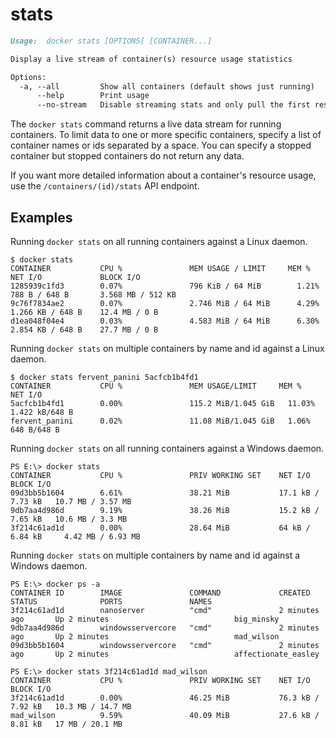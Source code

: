 <!--[metadata]>
+++
title = "stats"
description = "The stats command description and usage"
keywords = ["container, resource, statistics"]
[menu.main]
parent = "smn_cli"
+++
<![end-metadata]-->

# stats

```markdown
Usage:  docker stats [OPTIONS] [CONTAINER...]

Display a live stream of container(s) resource usage statistics

Options:
  -a, --all         Show all containers (default shows just running)
      --help        Print usage
      --no-stream   Disable streaming stats and only pull the first result
```

The `docker stats` command returns a live data stream for running containers. To limit data to one or more specific containers, specify a list of container names or ids separated by a space. You can specify a stopped container but stopped containers do not return any data.

If you want more detailed information about a container's resource usage, use the `/containers/(id)/stats` API endpoint. 

## Examples

Running `docker stats` on all running containers against a Linux daemon.

    $ docker stats
    CONTAINER           CPU %               MEM USAGE / LIMIT     MEM %               NET I/O             BLOCK I/O
    1285939c1fd3        0.07%               796 KiB / 64 MiB        1.21%               788 B / 648 B       3.568 MB / 512 KB
    9c76f7834ae2        0.07%               2.746 MiB / 64 MiB      4.29%               1.266 KB / 648 B    12.4 MB / 0 B
    d1ea048f04e4        0.03%               4.583 MiB / 64 MiB      6.30%               2.854 KB / 648 B    27.7 MB / 0 B

Running `docker stats` on multiple containers by name and id against a Linux daemon.

    $ docker stats fervent_panini 5acfcb1b4fd1
    CONTAINER           CPU %               MEM USAGE/LIMIT     MEM %               NET I/O
    5acfcb1b4fd1        0.00%               115.2 MiB/1.045 GiB   11.03%              1.422 kB/648 B
    fervent_panini      0.02%               11.08 MiB/1.045 GiB   1.06%               648 B/648 B

Running `docker stats` on all running containers against a Windows daemon.

    PS E:\> docker stats
    CONTAINER           CPU %               PRIV WORKING SET    NET I/O             BLOCK I/O
    09d3bb5b1604        6.61%               38.21 MiB           17.1 kB / 7.73 kB   10.7 MB / 3.57 MB
    9db7aa4d986d        9.19%               38.26 MiB           15.2 kB / 7.65 kB   10.6 MB / 3.3 MB
    3f214c61ad1d        0.00%               28.64 MiB           64 kB / 6.84 kB     4.42 MB / 6.93 MB

Running `docker stats` on multiple containers by name and id against a Windows daemon.

    PS E:\> docker ps -a
    CONTAINER ID        IMAGE               COMMAND             CREATED             STATUS              PORTS               NAMES
    3f214c61ad1d        nanoserver          "cmd"               2 minutes ago       Up 2 minutes                            big_minsky
    9db7aa4d986d        windowsservercore   "cmd"               2 minutes ago       Up 2 minutes                            mad_wilson
    09d3bb5b1604        windowsservercore   "cmd"               2 minutes ago       Up 2 minutes                            affectionate_easley
   
    PS E:\> docker stats 3f214c61ad1d mad_wilson
    CONTAINER           CPU %               PRIV WORKING SET    NET I/O             BLOCK I/O
    3f214c61ad1d        0.00%               46.25 MiB           76.3 kB / 7.92 kB   10.3 MB / 14.7 MB
    mad_wilson          9.59%               40.09 MiB           27.6 kB / 8.81 kB   17 MB / 20.1 MB	